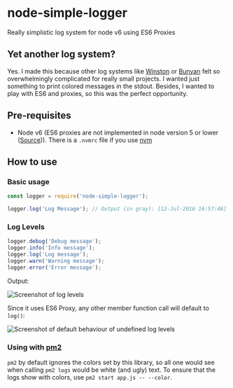 # node-simple-logger
Really simplistic log system for node v6 using ES6 Proxies

## Yet another log system?

Yes. I made this because other log systems like [Winston](https://github.com/flatiron/winston) or [Bunyan](https://github.com/trentm/node-bunyan) felt so overwhelmingly complicated for really small projects. I wanted just something to print colored messages in the stdout. Besides, I wanted to play with ES6 and proxies, so this was the perfect opportunity.

## Pre-requisites

* Node v6 (ES6 proxies are not implemented in node version 5 or lower ([Source](http://kangax.github.io/compat-table/es6/))). There is a `.nvmrc` file if you use [nvm](https://github.com/creationix/nvm)


## How to use

### Basic usage
```javascript
const logger = require('node-simple-logger');

logger.log('Log Message'); // Output (in gray): [12-Jul-2016 16:57:46] Log Message
```

### Log Levels
```javascript
logger.debug('Debug message');
logger.info('Info message');
logger.log('Log message');
logger.warn('Warning message');
logger.error('Error message');
```

Output:

![Screenshot of log levels](https://cloud.githubusercontent.com/assets/2365802/16782604/ae31de7e-4856-11e6-9acf-832d2428567b.png)

Since it uses ES6 Proxy, any other member function call will default to `log()`:

![Screenshot of default behaviour of undefined log levels](https://cloud.githubusercontent.com/assets/2365802/16782647/e1748b38-4856-11e6-82b4-d37eb3ee4fe3.png)

### Using with [pm2](http://pm2.keymetrics.io/)

`pm2` by default ignores the colors set by this library, so all one would see when calling `pm2 logs` would be white (and ugly) text. To ensure that the logs show with colors, use `pm2 start app.js -- --color`.
